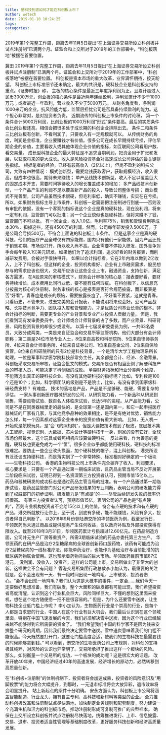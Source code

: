 ```yaml
---
title: 硬科技到底如何才能在科创板上市？
author: wetech
date: 2019-01-10 10:24:25
tags: 
categories: 
---
```

2019年第1个完整工作周，距离去年11月5日提出“在上海证券交易所设立科创板并试点注册制”已满两个月。证监会和上交所对于2019年的工作部署中，“科创板落地”被摆在首要位置。
<!-- more -->
冀田
2019年第1个完整工作周，距离去年11月5日提出“在上海证券交易所设立科创板并试点注册制”已满两个月。证监会和上交所对于2019年的工作部署中，“科创板落地”被摆在首要位置。
科创板是资本市场的重大改革，业界满怀期待，按天盼望。
科创板上市标准细节还未确定，最大的共识是，硬科技企业是科创板支持的重点。《证券时报》称，
主板的核心条件是最近三年度净利润为正，且累计超过人民币3000万元，创业板的核心条件是最近两年连续盈利，净利润累计不少于1000万元；或者最近一年盈利，营业收入不少于5000万元。
从财务角度看，净利润1000来万的企业，抗风险能力低，监管层担忧公司是否具备持续盈利的能力。这个担心非常对，是对投资者负责。
近期流传的科创板上市条件的讨论稿，
第一个条件合计5000万利润，比创业板的1000万利润“形式”条件要高。最后的实质条件会比创业板还高。相信会把很多处于成长期的科创企业排除出去。
条件二和条件三比创业板有创新，不看利润了，只要收入有一定规模就可以。
从传统财务的角度，利润是金标准，企业要赚钱才有价值。很多公司在成长早期持续亏损，评估早期企业的价值，主要看收入或其他体现企业价值的指标，如互联网公司看用户数、看交易量。
成长型科技企业的最大特征是不追求当期利润，把资金用于扩张和发展，以获取将来的更大成长。收入是风险投资基金对高速成长公司评估的最关键财务指标。
根据笔者的经验，已经有较高收入（2亿以上），但尚不盈利的科技公司，大致有四种情况：
模式创新型，需要烧钱获取客户，获取规模经济，收入很高，但成本也很高，期待未来赚钱；
单产品线技术创新型，收入不足以覆盖巨大的固定成本开支，需要时间等待收入的增长覆盖成本的增加；
多产品线技术创新型，一个产品产生的利润不足以覆盖新产品的投入，导致公司整体亏损；
商业模式不完善型，公司产品虽然技术很硬，但毛利率低，确实不赚钱，实实在在亏损。
所以，如果财务指标主导上市条件，科创板一定需要把注册制进行到底——否则没有审批的依据，没有一个客观的指标说这个企业是真的硬科技，现在没利润，将来一定有利润，监管部门可以批准；另一个企业貌似也是硬科技，但将来赚不了钱，监管部门不可以批。
有一家企业，收入1.0亿，毛利率75%，销售和管理费用等成本30%，扣掉这些，还有4500万的利润。然而，公司每年研发投入5000万，于是公司会亏损500万。不符合上面说的科创板上市条件。
但是这家企业是真的硬科技，他们的医疗产品全球仅有四家能做，国内只有他们一家能做。因为产品还处于销售初期，市场没打开，所以收入尚不高。企业需要不停投入研发，国外竞争对手会每年投入1亿美元研发。如果他们为了追求利润，追求好看的财务报表，而削减研发费用，会被对手很快甩开。
如果以会计指标看，它在2年内难以做到2亿收入，上不了科创板。但这样的企业，投资机构看好、企业有上市融资需求、股民想参与的需求应该也很大，交易所应该让这些企业上市，融通资金，支持创新，满足各方需求。
在A股原来的审核模式下，财务会计审核的核心是：报表要好看，要财务持续增长，成本费用比同行业低，要不能有任何瑕疵。
在科创板下，以信息充分披露为核心的注册制，财务审核的核心是报表是否符合规范披露，而非报表是否“好看”。青春痘是成长的烦恼，需要披露长痘了，不好看不要紧，这就是青春。
只看历史，不管未来，过去完美的会计报表，不能说明将来也会好。公司产品战略、长期技术竞争力、团队投入度和管理能力，才是优质公司基业长青的根本。非会计指标的判断，需要更专业的产业背景和专业产业投资人贡献力量。
但是，我们看到现有发审委委员中，会计师或会计师背景的占了多数，而产业背景、科研背景、风险投资背景的却很少或没有。
以第十七届发审委委员为例，一共63名委员，大致分成两类，一类是来自证监会和交易所等监管机构，他们大部分有会计师职称；第二类是24位市场专业人士，8位来自高校和科研院所、5位来自律师事务所、4位来自会计师事务所、4位来自证券公司、1位来自基金公司、2位来自保险资管。8位来自科研院所的只有2位是科技背景，一个是清华大学工程物理系所长助理，一位是军事科学医学院科技部常务主任，其余都是会计、经济、金融背景。
科创板采取交易所审核，证监会批文的模式。交易所是否有相当比例了解硬科技产业的审核人员，可能决定了科创板的成败。
单靠财务指标和行业分类两个维度，不能筛选出真正的硬科技企业。有没有其他硬科技的指标呢？比如，专利数是100个还是10个；比如，科学家团队的级别是不是院士，比如，有没有拿到国家级科研经费支持？
有难度。
技术的落地是产品，产品是不是够硬、能硬，需要复杂的评估。
一家从事创新医疗器械研发的公司，从研究能力看，一个新品种从研发到销售，需要动物试验、数百名人体临床试验，长达5年的进程。从产品能力看，公司是不是在同类器械里走的最快的，是全球第一还是国内第一，和它一起申报医疗器械证的厂家有几家，与其他竞争品种的效果相比，是不是有绝对优势，销售能力怎么样，每一个因素都对这家企业未来的投资价值有重大影响。
比如，无人机一开始就是航模玩具，是“会飞的照相机”，但是大疆把技术做到了极致，底层技术集人工智能、视觉识别、大数据、芯片设计等硬科技于一身，别家的没有它好，全球市场份额最大，这个玩具或者照相机应该算做硬科技。
反过来看，作为善意的提醒，硬科技也要避免成为一个“筐”。很多企业似乎都能使用硬科技，硬科技的标准很难定。要防止一些企业改头换面，加个硬科技的帽子，混上科创板。
港交所没有泛泛谈支持硬科技，而是落实到了一个非常特殊、标准相对好确定的一个板块——生物科技公司。
香港的生物科技公司上市条件完全摒弃了收入、利润要求，核心要求是：只要有一个产品通过第一期临床试验，且药品主管当局不反对开展第二阶段临床试验，证明已得到一名资深第三方投资者认可，预期市值15亿以上。
药品和器械研发的成功标志是通过药品主管当局的批准。有一个产品通过第一期临床试验，是药品监管部门对公司产品研发结果的专业判断，表明公司的研发能力得到了权威部门的初步证明，研发能力是“有点硬”的——尽管后续研发失败的概率仍旧很高。
有第三方投资者认可，预期市值15亿，表明公司的产品也是“有点硬的”，否则专业机构投资者不会给15亿以上的估值。符合有点硬的技术和有点硬的产品，港交所就放行让你上，至于说，到底有多硬，能不能赚钱，风险有多大，投资者得自己判断了。
以2018年9月份登陆港交所的华领医药为例，截至发行日，华领医药尚未通过商品或提供服务产生任何收益，仅以政府补贴及外部投资获得有限收入。截至2018年3月31日，华领医药累计亏损超过12.60亿元。在药品制造方面，公司并无生产厂房等重资产，所需3期临床试验的药品亦委托第三方生产。
华领医药的在研产品是治疗2型糖尿病的全球首创新药口服药物，该药有可能成为治疗2型糖尿病的一线标准疗法，即能单药治疗，也能作为基础治疗与当前批准的抗糖尿病药物联合使用。这也预示着药物背后的巨大市场。华领医药目前市值87亿港元。
没利润、没收入、没资产，这样的公司能上市，交易所做出了非常大的创新。这样做会不会有问题？
香港交易所集团行政总裁李小加认为，最重要的关注就是，会不会出现有一天、有一段时间出现一地鸡毛、上市破发、投资者伤心。“会不会出现一地鸡毛？我们认为这是大概率的事件，一定会……我们今天一定要做好思想准备，我们有破发，整个大面积的破发都有可能出现，我们希望投资者高度清醒，认识到这个行业机会巨大，风险同样巨大，不懂的想到这里面来投机，想在这个地方随便捞一把不是很容易的。”
但是，为什么还要雪中送炭，让生物科技企业低门槛上市呢？
李小加认为，生物医药行业是个崇高的行业，是每个人都是白求恩的行业，中国人在这个行业有巨大机会，我们最后认识到在这个领域里面，特别在中国飞速发展的今天，我们必须解决雪中送炭，因为这个行业已经越来越不能够得到它所需要的资金了。
“我们希望我们中国的科学家不是因为钱来安排整个研究的周期，因此我们最终决定要雪中送炭。雪中送炭意味着我们的门槛不能很高。今天既然要打开门，就要让门槛高度合适，使我们的生物科技在最需要钱的时候能够拿到钱。”
可以看到，港交所的生物医药公司上市规则，对科创的支持极其纯粹，对风险的认识也异常明了。交易所承担了推出这样一个板块的风险。
那么，如何衡量一个交易所的成功，一个板块的成功呢？这是很宏大的话题。
改革开放40年来，中国经济经过40年的高速发展，经济增长的原动力，必然转移到高质量创新。
 
 
在“科创板+注册制”的体制机制下，投资者将会加速成熟，投资者的风险意识及“用脚投票”的能力将会大幅提升，到那时，一元退市标准将会大放异彩，退市效率将会明显提升。
站上新起点的条件十分明确。
安永方面认为，科创板上市公司将涵盖智能制造、行业龙头、拥有自主专利、高科技和新材料等类型的企业。
全力推动科创板改革和注册制试点尽快落地，加快制定业务规则和配套制度，努力建设一个充满生机和活力的科创板市场，推动注册制形成可复制可推广的典型样本。
确保在上交所设立科创板并试点注册制尽快落地，统筹推进发行、上市、信息披露、交易、退市、投资者适当性管理等基础制度改革，更好服务科技创新和经济高质量发展。
